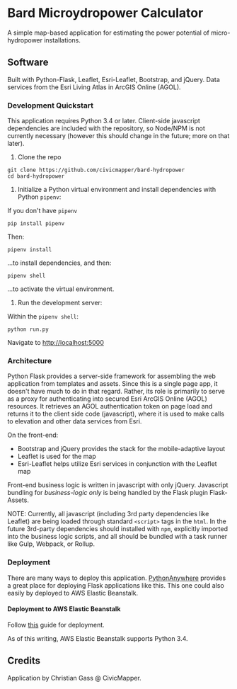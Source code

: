 # Bard Microydropower Calculator

A simple map-based application for estimating the power potential of micro-hydropower installations.

## Software

Built with Python-Flask, Leaflet, Esri-Leaflet, Bootstrap, and jQuery. Data services from the Esri Living Atlas in ArcGIS Online (AGOL).

### Development Quickstart

This application requires Python 3.4 or later. Client-side javascript dependencies are included with the repository, so Node/NPM is not currently necessary (however this should change in the future; more on that later).

1. Clone the repo

```shell
git clone https://github.com/civicmapper/bard-hydropower
cd bard-hydropower
```

1. Initialize a Python virtual environment and install dependencies with Python `pipenv`:

If you don't have `pipenv`

```shell
pip install pipenv
```

Then:

```shell
pipenv install
```

...to install dependencies, and then:

```shell
pipenv shell
```

...to activate the virtual environment.

1. Run the development server:

Within the `pipenv shell`:

```shell
python run.py
```

Navigate to [http://localhost:5000](http://localhost:5000)

### Architecture

Python Flask provides a server-side framework for assembling the web application from templates and assets. Since this is a single page app, it doesn't have much to do in that regard. Rather, its role is primarily to serve as a proxy for authenticating into secured Esri ArcGIS Online (AGOL) resources. It retrieves an AGOL authentication token on page load and returns it to the client side code (javascript), where it is used to make calls to elevation and other data services from Esri.

On the front-end:

* Bootstrap and jQuery provides the stack for the mobile-adaptive layout
* Leaflet is used for the map
* Esri-Leaflet helps utilize Esri services in conjunction with the Leaflet map

Front-end business logic is written in javascript with only jQuery. Javascript bundling for *business-logic only* is being handled by the Flask plugin Flask-Assets.

NOTE: Currently, all javascript (including 3rd party dependencies like Leaflet) are being loaded through standard `<script>` tags in the `html`. In the future 3rd-party dependencies should installed with `npm`, explicitly imported into the business logic scripts, and all should be bundled with a task runner like Gulp, Webpack, or Rollup.

### Deployment

There are many ways to deploy this application. [PythonAnywhere](https://www.pythonanywhere.com/) provides a great place for deploying Flask applications like this. This one could also easily by deployed to AWS Elastic Beanstalk.

#### Deployment to AWS Elastic Beanstalk

Follow [this](https://docs.aws.amazon.com/elasticbeanstalk/latest/dg/create-deploy-python-flask.html) guide for deployment.

As of this writing, AWS Elastic Beanstalk supports Python 3.4.

## Credits

Application by Christian Gass @ CivicMapper.